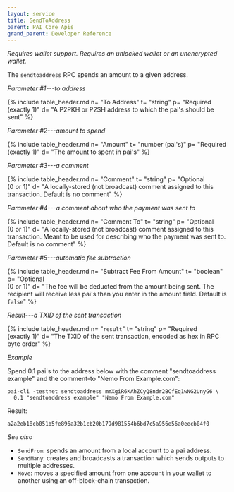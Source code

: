 ```yaml
---
layout: service
title: SendToAddress
parent: PAI Core Apis
grand_parent: Developer Reference
---
```



*Requires wallet support. Requires an unlocked wallet or an
unencrypted wallet.*

The `sendtoaddress` RPC spends an amount to a given address.

*Parameter #1---to address*

{% include table_header.md
  n= "To Address"
  t= "string"
  p= "Required<br>(exactly 1)"
  d= "A P2PKH or P2SH address to which the pai's should be sent"
%}

*Parameter #2---amount to spend*

{% include table_header.md
  n= "Amount"
  t= "number (pai's)"
  p= "Required<br>(exactly 1)"
  d= "The amount to spent in pai's"
%}

*Parameter #3---a comment*

{% include table_header.md
  n= "Comment"
  t= "string"
  p= "Optional<br>(0 or 1)"
  d= "A locally-stored (not broadcast) comment assigned to this transaction.  Default is no comment"
%}

*Parameter #4---a comment about who the payment was sent to*

{% include table_header.md
  n= "Comment To"
  t= "string"
  p= "Optional<br>(0 or 1)"
  d= "A locally-stored (not broadcast) comment assigned to this transaction.  Meant to be used for describing who the payment was sent to. Default is no comment"
%}

*Parameter #5---automatic fee subtraction*

{% include table_header.md
  n= "Subtract Fee From Amount"
  t= "boolean"
  p= "Optional<br>(0 or 1)"
  d= "The fee will be deducted from the amount being sent. The recipient will receive less pai's than you enter in the amount field. Default is `false`"
%}

*Result---a TXID of the sent transaction*

{% include table_header.md
  n= "`result`"
  t= "string"
  p= "Required<br>(exactly 1)"
  d= "The TXID of the sent transaction, encoded as hex in RPC byte order"
%}

*Example*

Spend 0.1 pai's to the address below with the comment "sendtoaddress
example" and the comment-to "Nemo From Example.com":

```
pai-cli -testnet sendtoaddress mmXgiR6KAhZCyQ8ndr2BCfEq1wNG2UnyG6 \
  0.1 "sendtoaddress example" "Nemo From Example.com"
```

Result:

```
a2a2eb18cb051b5fe896a32b1cb20b179d981554b6bd7c5a956e56a0eecb04f0
```

*See also*

* `SendFrom`: spends an amount from a local account to a pai address.
* `SendMany`: creates and broadcasts a transaction which sends outputs to multiple addresses.
* `Move`: moves a specified amount from one account in your wallet to another using an off-block-chain transaction.
